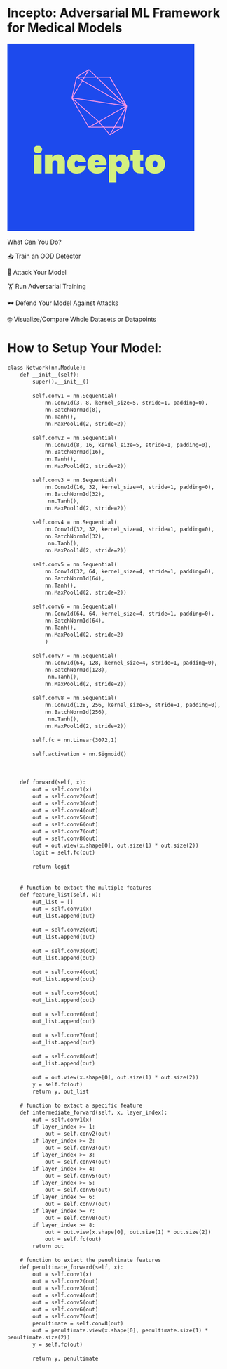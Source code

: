 # Incepto: Adversarial ML Framework for Medical Models

![Test Image 1](logo.png)

What Can You Do?

📤  Train an OOD Detector

🔫  Attack Your Model

🏋 Run Adversarial Training

🕶 Defend Your Model Against Attacks

🤓  Visualize/Compare Whole Datasets or Datapoints


# How to Setup Your Model:

    class Network(nn.Module):
        def __init__(self):
            super().__init__()

            self.conv1 = nn.Sequential(
                nn.Conv1d(3, 8, kernel_size=5, stride=1, padding=0),
                nn.BatchNorm1d(8),
                nn.Tanh(),
                nn.MaxPool1d(2, stride=2))

            self.conv2 = nn.Sequential(
                nn.Conv1d(8, 16, kernel_size=5, stride=1, padding=0),
                nn.BatchNorm1d(16),
                nn.Tanh(),
                nn.MaxPool1d(2, stride=2))

            self.conv3 = nn.Sequential(
                nn.Conv1d(16, 32, kernel_size=4, stride=1, padding=0),
                nn.BatchNorm1d(32),
                 nn.Tanh(),
                nn.MaxPool1d(2, stride=2))

            self.conv4 = nn.Sequential(
                nn.Conv1d(32, 32, kernel_size=4, stride=1, padding=0),
                nn.BatchNorm1d(32),
                 nn.Tanh(),
                nn.MaxPool1d(2, stride=2))

            self.conv5 = nn.Sequential(
                nn.Conv1d(32, 64, kernel_size=4, stride=1, padding=0),
                nn.BatchNorm1d(64),
                nn.Tanh(),
                nn.MaxPool1d(2, stride=2))

            self.conv6 = nn.Sequential(
                nn.Conv1d(64, 64, kernel_size=4, stride=1, padding=0),
                nn.BatchNorm1d(64),
                nn.Tanh(),
                nn.MaxPool1d(2, stride=2)
                )

            self.conv7 = nn.Sequential(
                nn.Conv1d(64, 128, kernel_size=4, stride=1, padding=0),
                nn.BatchNorm1d(128),
                 nn.Tanh(),
                nn.MaxPool1d(2, stride=2))

            self.conv8 = nn.Sequential(
                nn.Conv1d(128, 256, kernel_size=5, stride=1, padding=0),
                nn.BatchNorm1d(256),
                 nn.Tanh(),
                nn.MaxPool1d(2, stride=2))

            self.fc = nn.Linear(3072,1)

            self.activation = nn.Sigmoid()



        def forward(self, x):
            out = self.conv1(x)
            out = self.conv2(out)
            out = self.conv3(out)
            out = self.conv4(out)
            out = self.conv5(out)
            out = self.conv6(out)
            out = self.conv7(out)
            out = self.conv8(out)
            out = out.view(x.shape[0], out.size(1) * out.size(2))
            logit = self.fc(out)

            return logit


        # function to extact the multiple features
        def feature_list(self, x):
            out_list = []
            out = self.conv1(x)
            out_list.append(out)

            out = self.conv2(out)
            out_list.append(out)

            out = self.conv3(out)
            out_list.append(out)

            out = self.conv4(out)
            out_list.append(out)

            out = self.conv5(out)
            out_list.append(out)

            out = self.conv6(out)
            out_list.append(out)

            out = self.conv7(out)
            out_list.append(out)

            out = self.conv8(out)
            out_list.append(out)

            out = out.view(x.shape[0], out.size(1) * out.size(2))
            y = self.fc(out)
            return y, out_list

        # function to extact a specific feature
        def intermediate_forward(self, x, layer_index):
            out = self.conv1(x)
            if layer_index >= 1:
                out = self.conv2(out)
            if layer_index >= 2:
                out = self.conv3(out)
            if layer_index >= 3:
                out = self.conv4(out)
            if layer_index >= 4:
                out = self.conv5(out)
            if layer_index >= 5:
                out = self.conv6(out)
            if layer_index >= 6:
                out = self.conv7(out)
            if layer_index >= 7:
                out = self.conv8(out)
            if layer_index >= 8:
                out = out.view(x.shape[0], out.size(1) * out.size(2))
                out = self.fc(out)         
            return out

        # function to extact the penultimate features
        def penultimate_forward(self, x):
            out = self.conv1(x)
            out = self.conv2(out)
            out = self.conv3(out)
            out = self.conv4(out)
            out = self.conv5(out)
            out = self.conv6(out)
            out = self.conv7(out)
            penultimate = self.conv8(out)
            out = penultimate.view(x.shape[0], penultimate.size(1) * penultimate.size(2))
            y = self.fc(out)

            return y, penultimate

